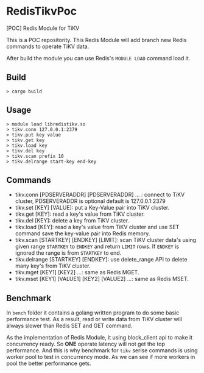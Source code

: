 # RedisTikvPoc
[POC] Redis Module for TiKV

This is a POC repositority. This Redis Module will add branch new Redis commands to operate TiKV data.

After build the module you can use Redis's `MODULE LOAD` command load it.

## Build

```
> cargo build
```

## Usage

```
> module load libredistikv.so
> tikv.conn 127.0.0.1:2379
> tikv.put key value
> tikv.get key
> tikv.load key
> tikv.del key
> tikv.scan prefix 10
> tikv.delrange start-key end-key
```

## Commands

* tikv.conn [PDSERVERADDR] [PDSERVERADDR] ... : connect to TiKV cluster, PDSERVERADDR is optional default is 127.0.0.1:2379
* tikv.set [KEY] [VALUE]: put a Key-Value pair into TiKV cluster.
* tikv.get [KEY]: read a key's value from TiKV cluster.
* tikv.del [KEY]: delete a key from TiKV cluster.
* tikv.load [KEY]: read a key's value from TiKV cluster and use SET command save the key-value pair into Redis memory.
* tikv.scan [STARTKEY] [ENDKEY] [LIMIT]: scan TiKV cluster data's using given range `STARTKEY` to `ENDKEY` and return `LIMIT` rows. If `ENDKEY` is ignored the range is from `STARTKEY` to end.
* tikv.delrange [STARTKEY] [ENDKEY]: use delete\_range API to delete many key's from TiKV cluster.
* tikv.mget [KEY1] [KEY2] ...: same as Redis MGET.
* tikv.mset [KEY1] [VALUE1] [KEY2] [VALUE2] ...: same as Redis MSET.


## Benchmark

In `bench` folder it contains a golang written program to do some basic performance test. As a result, read or write data from TiKV cluster will always slower than Redis SET and GET command.

As the implementation of Redis Module, it using block\_client api to make it concurrency ready. So **ONE** operate latency will not get the top performance. And this is why benchmark for `tikv` serise commands is using worker pool to test in concurrency mode. As we can see if more workers in pool the better performance gets.
